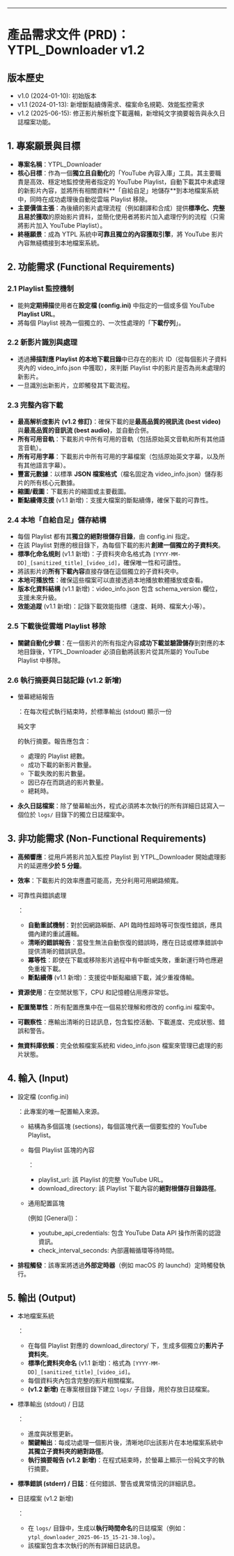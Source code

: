 ------

# **產品需求文件 (PRD)：YTPL_Downloader v1.2**

## **版本歷史**

- v1.0 (2024-01-10): 初始版本
- v1.1 (2024-01-13): 新增斷點續傳需求、檔案命名規範、效能監控需求
- v1.2 (2025-06-15): 修正影片解析度下載邏輯，新增純文字摘要報告與永久日誌檔案功能。

## **1. 專案願景與目標**

- **專案名稱**：YTPL_Downloader
- **核心目標**：作為一個**獨立且自動化**的「YouTube 內容入庫」工具。其主要職責是高效、穩定地監控使用者指定的 YouTube Playlist，自動下載其中未處理的新影片內容，並將所有相關資料**「自給自足」地儲存**到本地檔案系統中，同時在成功處理後自動從雲端 Playlist 移除。
- **主要價值主張**：為後續的影片處理流程（例如翻譯和合成）提供**標準化、完整且易於獲取**的原始影片資料，並簡化使用者將影片加入處理佇列的流程（只需將影片加入 YouTube Playlist）。
- **終極願景**：成為 YTPL 系統中**可靠且獨立的內容獲取引擎**，將 YouTube 影片內容無縫橋接到本地檔案系統。

## **2. 功能需求 (Functional Requirements)**

### **2.1 Playlist 監控機制**

- 能夠**定期掃描**使用者在**設定檔 (config.ini)** 中指定的一個或多個 YouTube **Playlist URL**。
- 將每個 Playlist 視為一個獨立的、一次性處理的「**下載佇列**」。

### **2.2 新影片識別與處理**

- 透過**掃描對應 Playlist 的本地下載目錄**中已存在的影片 ID（從每個影片子資料夾內的 video_info.json 中獲取），來判斷 Playlist 中的影片是否為尚未處理的新影片。
- 一旦識別出新影片，立即觸發其下載流程。

### **2.3 完整內容下載**

- **最高解析度影片 (v1.2 修訂)**：確保下載的是**最高品質的視訊流 (best video)** 與**最高品質的音訊流 (best audio)**，並自動合併。
- **所有可用音軌**：下載影片中所有可用的音軌（包括原始英文音軌和所有其他語言音軌）。
- **所有可用字幕**：下載影片中所有可用的字幕檔案（包括原始英文字幕，以及所有其他語言字幕）。
- **豐富元數據**：以標準 **JSON 檔案格式**（檔名固定為 video_info.json）儲存影片的所有核心元數據。
- **縮圖/截圖**：下載影片的縮圖或主要截圖。
- **斷點續傳支援** (v1.1 新增)：支援大檔案的斷點續傳，確保下載的可靠性。

### **2.4 本地「自給自足」儲存結構**

- 每個 Playlist 都有其**獨立的絕對根儲存目錄**，由 config.ini 指定。
- 在該 Playlist 對應的根目錄下，為每個下載的影片**創建一個獨立的子資料夾**。
- **標準化命名規則** (v1.1 新增)：子資料夾命名格式為 `[YYYY-MM-DD]_[sanitized_title]_[video_id]`，確保唯一性和可讀性。
- 將該影片的**所有下載內容**直接存儲在這個獨立的子資料夾中。
- **本地可播放性**：確保這些檔案可以直接透過本地播放軟體播放或查看。
- **版本化資料結構** (v1.1 新增)：video_info.json 包含 schema_version 欄位，支援未來升級。
- **效能追蹤** (v1.1 新增)：記錄下載效能指標（速度、耗時、檔案大小等）。

### **2.5 下載後從雲端 Playlist 移除**

- **關鍵自動化步驟**：在一個影片的所有指定內容**成功下載並驗證儲存**到對應的本地目錄後，YTPL_Downloader 必須自動將該影片從其所屬的 YouTube Playlist 中移除。

### **2.6 執行摘要與日誌記錄 (v1.2 新增)**

- 螢幕總結報告

  ：在每次程式執行結束時，於標準輸出 (stdout) 顯示一份

  純文字

  的執行摘要。報告應包含：

  - 處理的 Playlist 總數。
  - 成功下載的新影片數量。
  - 下載失敗的影片數量。
  - 因已存在而跳過的影片數量。
  - 總耗時。

- **永久日誌檔案**：除了螢幕輸出外，程式必須將本次執行的所有詳細日誌寫入一個位於 `logs/` 目錄下的獨立日誌檔案中。

## **3. 非功能需求 (Non-Functional Requirements)**

- **高頻響應**：從用戶將影片加入監控 Playlist 到 YTPL_Downloader 開始處理影片的延遲應**少於 5 分鐘**。

- **效率**：下載影片的效率應盡可能高，充分利用可用網路頻寬。

- 可靠性與錯誤處理

  ：

  - **自動重試機制**：對於因網路瞬斷、API 臨時性超時等可恢復性錯誤，應具備內建的重試邏輯。
  - **清晰的錯誤報告**：當發生無法自動恢復的錯誤時，應在日誌或標準錯誤中提供清晰的錯誤訊息。
  - **冪等性**：即使在下載或移除影片過程中有中斷或失敗，重新運行時也應避免重複下載。
  - **斷點續傳** (v1.1 新增)：支援從中斷點繼續下載，減少重複傳輸。

- **資源使用**：在空閒狀態下，CPU 和記憶體佔用應非常低。

- **配置簡單性**：所有配置應集中在一個易於理解和修改的 config.ini 檔案中。

- **可觀察性**：應輸出清晰的日誌訊息，包含監控活動、下載進度、完成狀態、錯誤和警告。

- **無資料庫依賴**：完全依賴檔案系統和 video_info.json 檔案來管理已處理的影片狀態。

## **4. 輸入 (Input)**

- 設定檔 (config.ini)

  ：此專案的唯一配置輸入來源。

  - 結構為多個區塊 (sections)，每個區塊代表一個要監控的 YouTube Playlist。

  - 每個 Playlist 區塊的內容

    ：

    - playlist_url: 該 Playlist 的完整 YouTube URL。
    - download_directory: 該 Playlist 下載內容的**絕對根儲存目錄路徑**。

  - 通用配置區塊

     (例如 [General])：

    - youtube_api_credentials: 包含 YouTube Data API 操作所需的認證資訊。
    - check_interval_seconds: 內部邏輯循環等待時間。

- **排程觸發**：該專案將透過**外部定時器**（例如 macOS 的 launchd）定時觸發執行。

## **5. 輸出 (Output)**

- 本地檔案系統

  ：

  - 在每個 Playlist 對應的 download_directory/ 下，生成多個獨立的**影片子資料夾**。
  - **標準化資料夾命名** (v1.1 新增)：格式為 `[YYYY-MM-DD]_[sanitized_title]_[video_id]`。
  - 每個資料夾內包含完整的影片相關檔案。
  - **(v1.2 新增)** 在專案根目錄下建立 `logs/` 子目錄，用於存放日誌檔案。

- 標準輸出 (stdout) / 日誌

  ：

  - 進度與狀態更新。
  - **關鍵輸出**：每成功處理一個影片後，清晰地印出該影片在本地檔案系統中**其獨立子資料夾的絕對路徑**。
  - **執行摘要報告 (v1.2 新增)**：在程式結束時，於螢幕上顯示一份純文字的執行摘要。

- **標準錯誤 (stderr) / 日誌**：任何錯誤、警告或異常情況的詳細訊息。

- 日誌檔案 (v1.2 新增)

  ：

  - 在 `logs/` 目錄中，生成以**執行時間命名**的日誌檔案（例如：`ytpl_downloader_2025-06-15_15-21-38.log`）。
  - 該檔案包含本次執行的所有詳細日誌訊息。